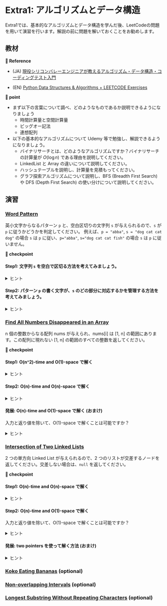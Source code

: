 # Extra1: アルゴリズムとデータ構造　
Extra1では、基本的なアルゴリズムとデータ構造を学んだ後、LeetCodeの問題を用いて演習を行います。解説の前に問題を解いておくことをお勧めします。

## 教材

**:book: Reference**

* (JA) [現役シリコンバレーエンジニアが教えるアルゴリズム・データ構造・コーディングテスト入門](https://mercari.udemy.com/course/python-algo/)

* (EN) [Python Data Structures & Algorithms + LEETCODE Exercises](https://mercari.udemy.com/course/data-structures-algorithms-python/)

**:beginner: point**
* まず以下の言葉について調べ、どのようなものであるか説明できるようになりましょう
  * 時間計算量と空間計算量
  * ビッグオー記法
  * 連想配列
* 以下の基本的なアルゴリズムについて Udemy 等で勉強し、解説できるようになりましょう。
  * バイナリサーチとは、どのようなアルゴリズムですか？バイナリサーチの計算量が $O(\log n)$ である理由を説明してください。
  * LinkedList と Array の違いについて説明してください。
  * ハッシュテーブルを説明し、計算量を見積もってください。
  * グラフ探索アルゴリズムについて説明し、BFS (Breadth First Search) や DFS (Depth First Search) の使い分けについて説明してください。

## 演習
### [Word Pattern](https://leetcode.com/problems/word-pattern/description/)
英小文字からなるパターン `p` と、空白区切りの文字列 `s` が与えられるので、`s` が `p` に従うかどうかを判定してください。 例えば、`p = "abba"`, `s = "dog cat cat dog"` の場合 `s` は `p` に従い、`p="abba"`, `s="dog cat cat fish"` の場合 `s` は `p` に従いません。

**:beginner: checkpoint**
#### Step1: 文字列 `s` を空白で区切る方法を考えてみましょう。
<details>
<summary>ヒント</summary>

* 各言語では、文字列操作のためのライブラリや関数などが標準で提供されているはずです
* Web 検索や ChatGPT を駆使して、"文字列 空白区切り" などで検索してみましょう
</details>

#### Step2: パターン `p` の書く文字が、`s` のどの部分に対応するかを管理する方法を考えてみましょう。
<details>
<summary>ヒント</summary>

* 例えば、Example 1 の場合、`p` の各文字に対応する `s` 内の単語は、`a => dog`, `b => cat` です
* このような対応を管理するために、辞書やハッシュテーブルを使うと良いでしょう
* 例えば、Python では、`dict` を使って、`p` の各文字に対応する `s` 内の単語を管理できます
* こちらも、Web 検索や ChatGPT を駆使して、"Python 辞書" などで検索してみましょう
</details>


### [Find All Numbers Disappeared in an Array](https://leetcode.com/problems/find-all-numbers-disappeared-in-an-array/description/)
n 個の整数からなる配列 nums が与えられ、nums[i] は [1, n] の範囲にあります。この配列に現れない [1, n] の範囲のすべての整数を返してください。

**:beginner: checkpoint**

#### Step1: O(n^2)-time and O(1)-space で解く
<details>
<summary>ヒント</summary>

* シンプルなな 2 重ループを用いて、O(n^2)-time and O(1)-space で解けます
</details>

#### Step2: O(n)-time and O(n)-space で解く
<details>
<summary>ヒント</summary>

* 配列 nums 内に要素が出現したかどうかを記録するための配列を用意することで、O(n)-time and O(n)-space で解けます
</details>

#### 発展: O(n)-time and O(1)-space で解く (おまけ)
入力と返り値を除いて、O(1)-space で解くことは可能ですか？
<details>
<summary>ヒント</summary>

* 深く考察をすると、O(n)-time and O(1)-space で解けることがわかります
* 解説で扱う予定なので、挑戦してみてください
</details>


### [Intersection of Two Linked Lists](https://leetcode.com/problems/intersection-of-two-linked-lists/description)
2 つの単方向 Linked List が与えられるので、2 つのリストが交差するノードを返してください。交差しない場合は、`null` を返してください。

**:beginner: checkpoint**

#### Step1: O(n)-time and O(n)-space で解く
<details>
<summary>ヒント</summary>

* Hash Table を使ってノードを記録することで、O(n)-time and O(n)-space で解けます
</details>

#### Step2: O(n)-time and O(1)-space で解く
入力と返り値を除いて、O(1)-space で解くことは可能ですか？
<details>
<summary>ヒント</summary>

* 2つのリストの長さを比較して、長いリストを短いリストと同じ長さにすることで、O(n)-time and O(1)-space で解けます
* 解説で扱う予定です
</details>

#### 発展: two pointers を使って解く方法 (おまけ)
<details>
<summary>ヒント</summary>

* 片方の tail から head にポインタをはり、Floyd's Linked List Cycle Finding Algorithm に帰着する
</details>


### [Koko Eating Bananas](https://leetcode.com/problems/koko-eating-bananas/) (optional)

### [Non-overlapping Intervals](https://leetcode.com/problems/non-overlapping-intervals/description/) (optional)

### [Longest Substring Without Repeating Characters](https://leetcode.com/problems/longest-substring-without-repeating-characters/description/) (optional)
